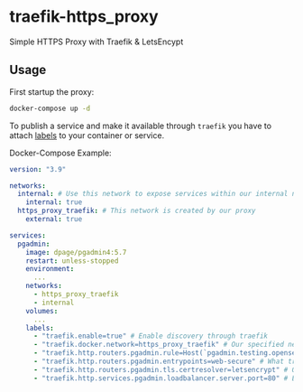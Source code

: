 # traefik-https_proxy
Simple HTTPS Proxy with Traefik &amp; LetsEncypt

## Usage

First startup the proxy:
```sh
docker-compose up -d
```

To publish a service and make it available through `traefik` you have to attach [labels](https://doc.traefik.io/traefik/providers/docker/#routing-configuration) to your container or service.

Docker-Compose Example:

```yml
version: "3.9"

networks:
  internal: # Use this network to expose services within our internal network and not expose it to the outside world
    internal: true
  https_proxy_traefik: # This network is created by our proxy
    external: true

services:
  pgadmin:
    image: dpage/pgadmin4:5.7
    restart: unless-stopped
    environment:
      ...
    networks:
      - https_proxy_traefik
      - internal
    volumes:
      ...
    labels:
      - "traefik.enable=true" # Enable discovery through traefik
      - "traefik.docker.network=https_proxy_traefik" # Our specified network
      - "traefik.http.routers.pgadmin.rule=Host(`pgadmin.testing.opensensemap.org`)" # What domain we want to use
      - "traefik.http.routers.pgadmin.entrypoints=web-secure" # What traefik entrypoint we want to use (https) specified in traefik.toml
      - "traefik.http.routers.pgadmin.tls.certresolver=letsencrypt" # Our certificate resolver specified in traefik.toml
      - "traefik.http.services.pgadmin.loadbalancer.server.port=80" # Exposed port from our dpage/pgadmin image
```